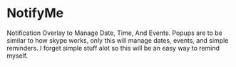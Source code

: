 NotifyMe
========

Notification Overlay to Manage Date, Time, And Events. Popups are to be similar to how skype works, only this will manage
dates, events, and simple reminders. I forget simple stuff alot so this will be an easy way to remind myself.
